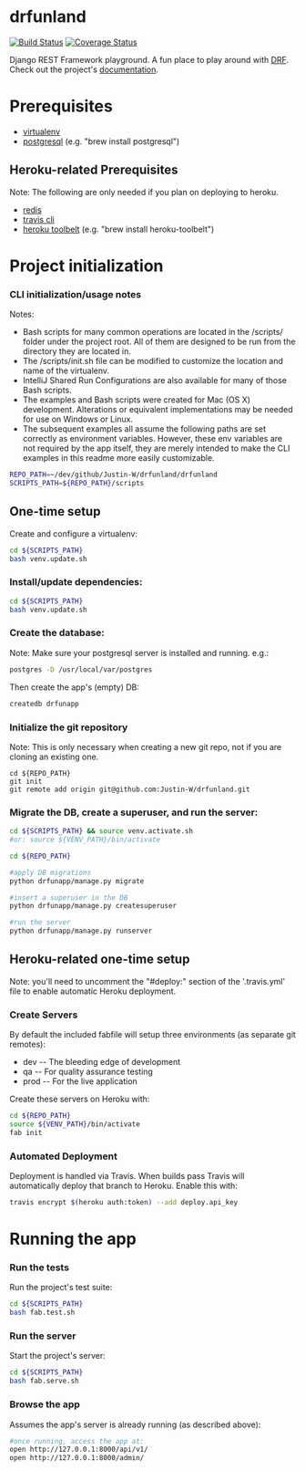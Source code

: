 # drfunland
[![Build Status](https://travis-ci.org/Justin-W/drfunland.svg?branch=master)](https://travis-ci.org/Justin-W/drfunland)
[![Coverage Status](https://coveralls.io/repos/Justin-W/drfunland/badge.svg?branch=master&service=github)](https://coveralls.io/github/Justin-W/drfunland?branch=master)

Django REST Framework playground. A fun place to play around with [DRF](http://www.django-rest-framework.org/). Check out the project's [documentation](http://Justin-W.github.io/drfunland/).

# Prerequisites
- [virtualenv](https://virtualenv.pypa.io/en/latest/)
- [postgresql](http://www.postgresql.org/) (e.g. "brew install postgresql")

## Heroku-related Prerequisites
Note: The following are only needed if you plan on deploying to heroku.
- [redis](http://redis.io/)
- [travis cli](http://blog.travis-ci.com/2013-01-14-new-client/)
- [heroku toolbelt](https://toolbelt.heroku.com/) (e.g. "brew install heroku-toolbelt")

# Project initialization

### CLI initialization/usage notes
Notes:
- Bash scripts for many common operations are located in the /scripts/ folder under the project root.
All of them are designed to be run from the directory they are located in.
- The /scripts/init.sh file can be modified to customize the location and name of the virtualenv.
- IntelliJ Shared Run Configurations are also available for many of those Bash scripts.
- The examples and Bash scripts were created for Mac (OS X) development.
Alterations or equivalent implementations may be needed for use on Windows or Linux.
- The subsequent examples all assume the following paths are set correctly as environment variables.
However, these env variables are not required by the app itself, they are merely intended to make the CLI examples
in this readme more easily customizable.
```bash
REPO_PATH=~/dev/github/Justin-W/drfunland/drfunland
SCRIPTS_PATH=${REPO_PATH}/scripts
```

## One-time setup
Create and configure a virtualenv:

```bash
cd ${SCRIPTS_PATH}
bash venv.update.sh
```

### Install/update dependencies:

```bash
cd ${SCRIPTS_PATH}
bash venv.update.sh
```

### Create the database:
Note: Make sure your postgresql server is installed and running. e.g.:

```bash
postgres -D /usr/local/var/postgres
```

Then create the app's (empty) DB:
```bash
createdb drfunapp
```

### Initialize the git repository
Note: This is only necessary when creating a new git repo, not if you are cloning an existing one.
```
cd ${REPO_PATH}
git init
git remote add origin git@github.com:Justin-W/drfunland.git
```

### Migrate the DB, create a superuser, and run the server:
```bash
cd ${SCRIPTS_PATH} && source venv.activate.sh
#or: source ${VENV_PATH}/bin/activate

cd ${REPO_PATH}

#apply DB migrations
python drfunapp/manage.py migrate

#insert a superuser in the DB
python drfunapp/manage.py createsuperuser

#run the server
python drfunapp/manage.py runserver
```

## Heroku-related one-time setup
Note: you'll need to uncomment the "#deploy:" section of the '.travis.yml' file to enable automatic Heroku deployment.

### Create Servers
By default the included fabfile will setup three environments (as separate git remotes):

- dev -- The bleeding edge of development
- qa -- For quality assurance testing
- prod -- For the live application

Create these servers on Heroku with:

```bash
cd ${REPO_PATH}
source ${VENV_PATH}/bin/activate
fab init
```

### Automated Deployment
Deployment is handled via Travis. When builds pass Travis will automatically deploy that branch to Heroku. Enable this with:
```bash
travis encrypt $(heroku auth:token) --add deploy.api_key
```

# Running the app

### Run the tests
Run the project's test suite:

```bash
cd ${SCRIPTS_PATH}
bash fab.test.sh
```

### Run the server
Start the project's server:

```bash
cd ${SCRIPTS_PATH}
bash fab.serve.sh
```

### Browse the app
Assumes the app's server is already running (as described above):

```bash
#once running, access the app at:
open http://127.0.0.1:8000/api/v1/
open http://127.0.0.1:8000/admin/
```

